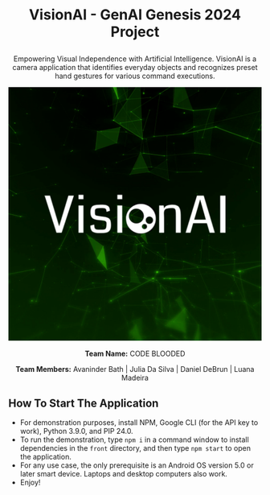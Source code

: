 # <p align="center">VisionAI - GenAI Genesis 2024 Project</p>
<p align="center">Empowering Visual Independence with Artificial Intelligence. VisionAI is a camera application that identifies everyday objects and recognizes preset hand gestures for various command executions.</p>

<p align="center"><img src="ProjectLogo.png"></p>

<p align="center"><b>Team Name:</b> CODE BLOODED</p>

<p align="center"><b>Team Members:</b> Avaninder Bath | Julia Da Silva | Daniel DeBrun | Luana Madeira</p>

## How To Start The Application
- For demonstration purposes, install NPM, Google CLI (for the API key to work), Python 3.9.0, and PIP 24.0.
- To run the demonstration, type ``npm i`` in a command window to install dependencies in the ``front`` directory, and then type ``npm start`` to open the application.
- For any use case, the only prerequisite is an Android OS version 5.0 or later smart device. Laptops and desktop computers also work.
- Enjoy!
